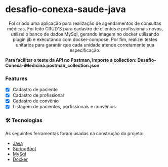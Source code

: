 # desafio-conexa-saude-java
<p align="center">Foi criado uma aplicação para realização de agendamentos de consultas médicas.
Foi feito CRUD'S para cadastro de clientes e profissionais novos, utilizei o banco de dados MySql, gerando imagem no docker utilizando plugin jib e 
executando com docker-compose. Por fim, realizei testes unitarios para garantir que cada unidade atende corretamente sua especificação.</p>


**Para facilitar o teste da API no Postman, importe a collection: Desafio-Conexa-iMedicina.postman_collection.json**


### Features

- [x] Cadastro de paciente
- [x] Cadastro de profissional
- [x] Cadastro de convênio 
- [x] Listagem de pacientes, porfissionais e convênios 

### 🛠 Tecnologias

As seguintes ferramentas foram usadas na construção do projeto:

- [Java](www.java.com/pt-BR/)
- [SpringBoot](https://spring.io/projects/spring-boot)
- [MySql](https://www.mysql.com/)
- [Docker](https://www.docker.com/)

